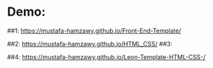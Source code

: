 # Demo:

##1:
https://mustafa-hamzawy.github.io/Front-End-Template/

##2:
https://mustafa-hamzawy.github.io/HTML_CSS/
##3:

##4:
https://mustafa-hamzawy.github.io/Leon-Template-HTML-CSS-/
